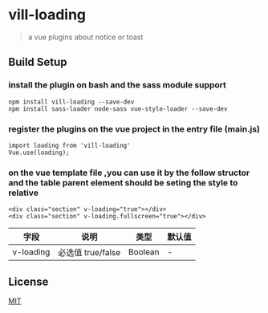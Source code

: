 # vill-loading

> a vue plugins about notice or toast

## Build Setup

### install the plugin on bash and the sass module support

```
npm install vill-loading --save-dev
npm install sass-loader node-sass vue-style-loader --save-dev
```

### register the plugins on the vue project in the entry file (main.js)

```
import loading from 'vill-loading'
Vue.use(loading);
```

### on the vue template file ,you can use it by the follow structor and the table parent element should be seting the style to relative

```
<div class="section" v-loading="true"></div>
<div class="section" v-loading.fullscreen="true"></div>
```
| 字段 | 说明 | 类型 | 默认值
|----- | ----- | ----- | ----- 
| v-loading | 必选值 true/false| Boolean | -
## License
[MIT](http://opensource.org/licenses/MIT)

